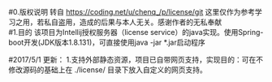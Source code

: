 ﻿#0.版权说明
    转自 https://coding.net/u/chenq_/p/license/git 这里仅作为参考学习之用，若私自盗用，造成的后果与本人无关。感谢作者的无私奉献    
#1.目的
    该项目为Intellij授权服务器（license service）的java实现。使用Spring-boot开发(JDK版本1.8.131)，可直接使用java -jar *.jar启动程序


#2017/5/1 更新：
    1.支持外部静态资源，项目已自带网页支持，实现目的：可在不修改源码的基础上在  ./license/ 目录下放入自定义的网页支持。